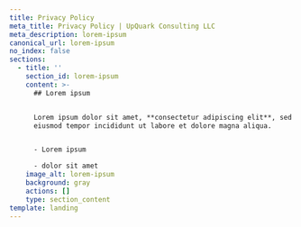 ```yaml
---
title: Privacy Policy
meta_title: Privacy Policy | UpQuark Consulting LLC
meta_description: lorem-ipsum
canonical_url: lorem-ipsum
no_index: false
sections:
  - title: ''
    section_id: lorem-ipsum
    content: >-
      ## Lorem ipsum


      Lorem ipsum dolor sit amet, **consectetur adipiscing elit**, sed do
      eiusmod tempor incididunt ut labore et dolore magna aliqua.


      - Lorem ipsum

      - dolor sit amet
    image_alt: lorem-ipsum
    background: gray
    actions: []
    type: section_content
template: landing
---
```

